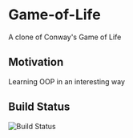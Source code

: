 # Game-of-Life
A clone of Conway's Game of Life

## Motivation
Learning OOP in an interesting way

## Build Status

![Build Status](https://travis-ci.org/thinkful-c11/book-thing.io.svg?branch=master)

